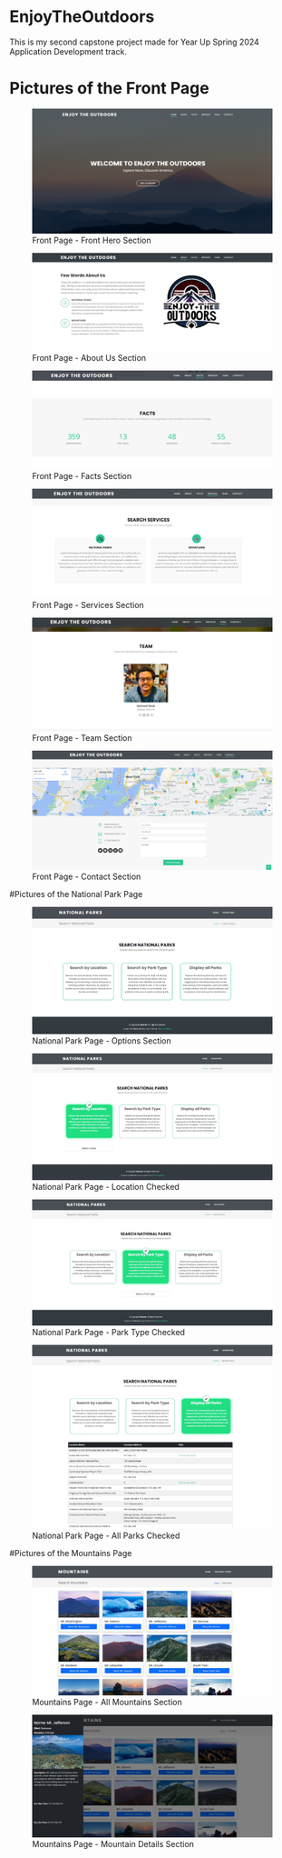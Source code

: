 # EnjoyTheOutdoors
This is my second capstone project made for Year Up Spring 2024 Application Development track.

# Pictures of the Front Page
<figure>
    <img src="images/READMEImages/FrontPageFrontHeroSection.jpg"
         alt="Front Page - Front Hero Section">
    <figcaption>Front Page - Front Hero Section</figcaption>
</figure>

<figure>
    <img src="images/READMEImages/FrontPageAboutUsSection.jpg"
         alt="Front Page - About Us Section">
    <figcaption>Front Page - About Us Section</figcaption>
</figure>

<figure>
    <img src="images/READMEImages/FrontPageFactsSection.jpg"
         alt="Front Page - Facts Section">
    <figcaption>Front Page - Facts Section</figcaption>
</figure>

<figure>
    <img src="images/READMEImages/FrontPageServicesSection.jpg"
         alt="Front Page - Services Section">
    <figcaption>Front Page - Services Section</figcaption>
</figure>

<figure>
    <img src="images/READMEImages/FrontPageTeamSection.jpg"
         alt="Front Page - Team Section">
    <figcaption>Front Page - Team Section</figcaption>
</figure>

<figure>
    <img src="images/READMEImages/FrontPageContactSection.jpg"
         alt="Front Page - Contact Section">
    <figcaption>Front Page - Contact Section</figcaption>
</figure>

#Pictures of the National Park Page
<figure>
    <img src="images/READMEImages/NationalParksPage%20-%20Options%20Display.jpg"
         alt="National Park Page - Options Section">
    <figcaption>National Park Page - Options Section</figcaption>
</figure>

<figure>
    <img src="images/READMEImages/NationalParksPage%20-%20SelectByLocationChecked.jpg"
         alt="National Park Page - Location Checked">
    <figcaption>National Park Page - Location Checked</figcaption>
</figure>

<figure>
    <img src="images/READMEImages/NationalParksPage%20-%20SelectByParkTypeChecked.jpg"
         alt="National Park Page - Park Type Checked">
    <figcaption>National Park Page - Park Type Checked</figcaption>
</figure>

<figure>
    <img src="images/READMEImages/NationalParksPage%20-%20DisplayAllParksChecked.jpg"
         alt="National Park Page - All Parks Checked">
    <figcaption>National Park Page - All Parks Checked</figcaption>
</figure>

#Pictures of the Mountains Page
<figure>
    <img src="images/READMEImages/MountainsPage%20-%20DisplayAllMountains.jpg"
         alt="Mountains Page - All Mountains Section">
    <figcaption>Mountains Page - All Mountains Section</figcaption>
</figure>

<figure>
    <img src="images/READMEImages/MountainsPage%20-%20DisplayDetailsOfASelectedMountain.jpg"
         alt="Mountains Page - Mountain Details Section">
    <figcaption>Mountains Page - Mountain Details Section</figcaption>
</figure>




